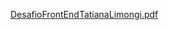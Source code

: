 
[DesafioFrontEndTatianaLimongi.pdf](https://github.com/tatianalimongifitec/desafio-front/files/14078549/DesafioFrontEndTatianaLimongi.pdf)
